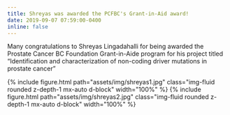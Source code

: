 ```yaml
---
title: Shreyas was awarded the PCFBC's Grant-in-Aid award!
date: 2019-09-07 07:59:00-0400
inline: false
---
```


Many congratulations to Shreyas Lingadahalli for being awarded the Prostate Cancer BC Foundation Grant-in-Aide program for his project titled “Identification and characterization of non-coding driver mutations in prostate cancer”

{% include figure.html path="assets/img/shreyas1.jpg" class="img-fluid rounded z-depth-1 mx-auto d-block" width="100%" %}
{% include figure.html path="assets/img/shreyas2.jpg" class="img-fluid rounded z-depth-1 mx-auto d-block" width="100%" %}